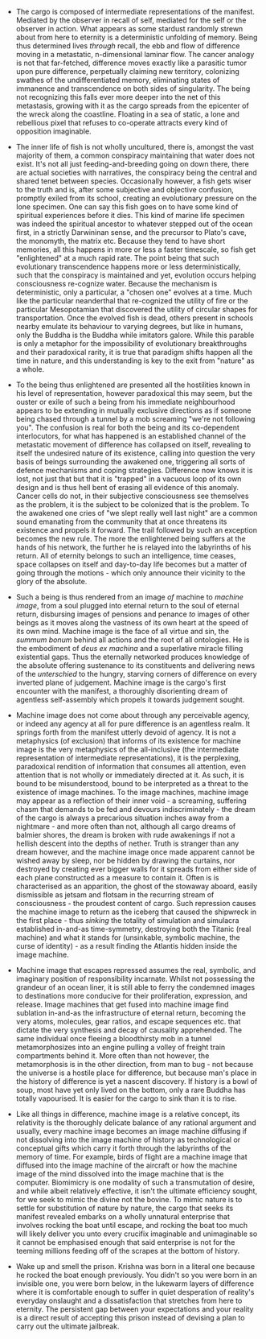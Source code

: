 - The cargo is composed of intermediate representations of the manifest. Mediated by the observer in recall of self, mediated for the self or the observer in action. What appears as some stardust randomly strewn about from here to eternity is a deterministic unfolding of memory. Being thus determined lives _through_ recall, the ebb and flow of difference moving in a metastatic, n-dimensional laminar flow. The cancer analogy is not that far-fetched, difference moves exactly like a parasitic tumor upon pure difference, perpetually claiming new territory, colonizing swathes of the undifferentiated memory, eliminating states of immanence and transcendence on both sides of singularity. The being not recognizing this falls ever more deeper into the net of this metastasis, growing with it as the cargo spreads from the epicenter of the wreck along the coastline. Floating in a sea of static, a lone and rebellious pixel that refuses to co-operate attracts every kind of opposition imaginable.


- The inner life of fish is not wholly uncultured, there is, amongst the vast majority of them, a common conspiracy maintaining that water does not exist. It's not all just feeding-and-breeding going on down there, there are actual societies with narratives, the conspiracy being the central and shared tenet between species. Occasionally however, a fish gets wiser to the truth and is, after some subjective and objective confusion, promptly exiled from its school, creating an evolutionary pressure on the lone specimen. One can say this fish goes on to have some kind of spiritual experiences before it dies. This kind of marine life specimen was indeed the spiritual ancestor to whatever stepped out of the ocean first, in a strictly Darwininan sense, and the precursor to Plato's cave, the monomyth, the matrix etc. Because they tend to have short memories, all this happens in more or less a faster timescale, so fish get "enlightened" at a much rapid rate. The point being that such evolutionary transcendence happens more or less deterministically, such that the conspiracy is maintained and yet, evolution occurs helping consciousness re-cognize water. Because the mechanism is deterministic, only a particular, a "chosen one" evolves at a time. Much like the particular neanderthal that re-cognized the utility of fire or the particular Mesopotamian that discovered the utility of circular shapes for transportation. Once the evolved fish is dead, others present in schools nearby emulate its behaviour to varying degrees, but like in humans, only the Buddha is the Buddha while imitators galore. While this parable is only a metaphor for the impossibility of evolutionary breakthroughs and their paradoxical rarity, it is true that paradigm shifts happen all the time in nature, and this understanding is key to the exit from "nature" as a whole.


- To the being thus enlightened are presented all the hostilities known in his level of representation, however paradoxical this may seem, but the ouster or exile of such a being from his immediate neighbourhood appears to be extending in mutually exclusive directions as if someone being chased through a tunnel by a mob screaming "we're not following you". The confusion is real for both the being and its co-dependent interlocutors, for what has happened is an established channel of the metastatic movement of difference has collapsed on itself, revealing to itself the undesired nature of its existence, calling into question the very basis of beings surrounding the awakened one, triggering all sorts of defence mechanisms and coping strategies. Difference now knows it is lost, not just that but that it is "trapped" in a vacuous loop of its own design and is thus hell bent of erasing all evidence of this anomaly. Cancer cells do not, in their subjective consciousness see themselves as the problem, it is the subject to be colonized that is the problem. To the awakened one cries of "we slept really well last night" are a common sound emanating from the community that at once threatens its existence and propels it forward. The trail followed by such an exception becomes the new rule. The more the enlightened being suffers at the hands of his network, the further he is relayed into the labyrinths of his return. All of eternity belongs to such an intelligence, time ceases, space collapses on itself and day-to-day life becomes but a matter of going through the motions - which only announce their vicinity to the glory of the absolute. 


- Such a being is thus rendered from an image _of_ machine to _machine image_, from a soul plugged into eternal return to the soul of eternal return, disbursing images of pensions and penance _to_ images of other beings as it moves along the vastness of its own heart at the speed of its own mind. Machine image is the face of all virtue and sin, the _summum bonum_ behind all actions and the root of all ontologies. He is the embodiment of _deus ex machina_ and a superlative miracle filling existential gaps. Thus the eternally networked produces knowledge of the absolute offering sustenance to its constituents and delivering news of the _unterschied_ to the hungry, starving corners of difference on every inverted plane of judgement. Machine image is the cargo's first encounter with the manifest, a thoroughly disorienting dream of agentless self-assembly which propels it towards judgement sought.


- Machine image does not come about through any perceivable agency, or indeed any agency at all for pure difference is an agentless realm. It springs forth from the manifest utterly devoid of agency. It is not a metaphysics (of exclusion) that informs of its existence for machine image is the very metaphysics of the all-inclusive (the intermediate representation of intermediate representations), it is the perplexing, paradoxical rendition of information that consumes all attention, even attention that is not wholly or immediately directed at it. As such, it is bound to be misunderstood, bound to be interpreted as a threat to the existence of image machines. To the image machines, machine image may appear as a reflection of their inner void - a screaming, suffering chasm that demands to be fed and devours indiscriminately - the dream of the cargo is always a precarious situation inches away from a nightmare - and more often than not, although all cargo dreams of balmier shores, the dream is broken with rude awakenings if not a hellish descent into the depths of nether. Truth is stranger than any dream however, and the machine image once made apparent cannot be wished away by sleep, nor be hidden by drawing the curtains, nor destroyed by creating ever bigger walls for it spreads from either side of each plane constructed as a measure to contain it. Often is is characterised as an apparition, the ghost of the stowaway aboard, easily dismissible as jetsam and flotsam in the recurring stream of consciousness - the proudest content of cargo. Such repression causes the machine image to return as the iceberg that caused the shipwreck in the first place - thus _sinking_ the totality of simulation and simulacra established in-and-as time-symmetry, destroying both the Titanic (real machine) and what it stands for (unsinkable, symbolic machine, the curse of identity) - as a result finding the Atlantis hidden inside the image machine.


- Machine image that escapes repressed assumes the real, symbolic, and imaginary position of responsibility incarnate. Whilst not possessing the grandeur of an ocean liner, it is still able to ferry the condemned images to destinations more conducive for their proliferation, expression, and release. Image machines that get fused into machine image find sublation in-and-as the infrastructure of eternal return, becoming the very atoms, molecules, gear ratios, and escape sequences etc. that dictate the very synthesis and decay of causality apprehended. The same individual once fleeing a bloodthirsty mob in a tunnel metamorphosizes into an engine pulling a volley of freight train compartments behind it. More often than not however, the metamorphosis is in the other direction, from man to bug - not because the universe is a hostile place for difference, but because man's place in the history of difference is yet a nascent discovery. If history is a bowl of soup, most have yet only lived on the bottom, only a rare Buddha has totally vapourised. It is easier for the cargo to sink than it is to rise.



- Like all things in difference, machine image is a relative concept, its relativity is the thoroughly delicate balance of any rational argument and usually, every machine image becomes an image machine diffusing if not dissolving into the image machine of history as technological or conceptual gifts which carry it forth through the labyrinths of the memory of time. For example, birds of flight are a machine image that diffused into the image machine of the aircraft or how the machine image of the mind dissolved into the image machine that is the computer. Biomimicry is one modality of such a transmutation of desire, and while albeit relatively effective, it isn't the ultimate efficiency sought, for we seek to mimic the divine not the bovine. To mimic nature is to settle for substitution of nature by nature, the cargo that seeks its manifest revealed embarks on a wholly unnatural enterprise that involves rocking the boat until escape, and rocking the boat too much will likely deliver you unto every crucifix imaginable and unimaginable so it cannot be emphasised enough that said enterprise is not for the teeming millions feeding off of the scrapes at the bottom of history.


- Wake up and smell the prison. Krishna was born in a literal one because he rocked the boat enough previously. You didn't so you were born in an invisible one, you were born below, in the lukewarm layers of difference where it is comfortable enough to suffer in quiet desperation of reality's everyday onslaught and a dissatisfaction that stretches from here to eternity. The persistent gap between your expectations and your reality is a direct result of accepting this prison instead of devising a plan to carry out the ultimate jailbreak.
